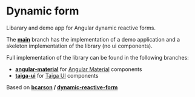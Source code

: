 # Dynamic form

Libarary and demo app for Angular dynamic reactive forms.

The **[main](https://github.com/gvlachos/dynamic-form/tree/main)** branch has the implementation of a demo application and a skeleton implementation of the library (no ui components).

Full implementation of the library can be found in the following branches:

- **[angular-material](https://github.com/gvlachos/dynamic-form/tree/angular-material)** for [Angular Material](https://material.angular.io/) components
- **[taiga-ui](https://github.com/gvlachos/dynamic-form/tree/taiga-ui)** for [Taiga UI](https://taiga-ui.dev/) components

Based on **[bcarson](https://github.com/bcarson) / [dynamic-reactive-form](https://github.com/bcarson/dynamic-reactive-form)**

